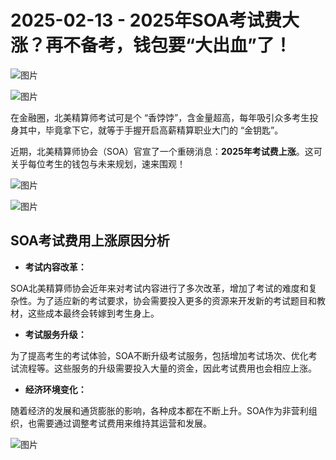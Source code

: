 # 2025-02-13 - 2025年SOA考试费大涨？再不备考，钱包要“大出血”了！

![图片](https://mmbiz.qpic.cn/mmbiz_jpg/mK3FpI9af4kg4PH3You8v1p2s4zAl35ZxNnxg0MdNmVTvH2IJcatox7FnBcNAnYE4JN8ZPBDeK1yLvRwqaptmA/640?wx_fmt=jpeg&wxfrom=5&wx_lazy=1&wx_co=1&tp=webp)

![图片](https://mmbiz.qpic.cn/sz_mmbiz_gif/mK3FpI9af4nSfVwvozd64cQ7rcicg9NY7aDpmlQHeubb1vZMYf0AYBKd0R4BYEutuL8zyMe4NKXjT1d6SMzlM4g/640?wx_fmt=gif&from=appmsg&wxfrom=5&wx_lazy=1&wx_co=1&tp=webp)

在金融圈，北美精算师考试可是个 “香饽饽”，含金量超高，每年吸引众多考生投身其中，毕竟拿下它，就等于手握开启高薪精算职业大门的 “金钥匙”。

近期，北美精算师协会（SOA）官宣了一个重磅消息：**2025年考试费上涨**。这可关乎每位考生的钱包与未来规划，速来围观！

![图片](https://mmbiz.qpic.cn/sz_mmbiz_gif/mK3FpI9af4mUeGqNicFeGt5uhvibl7oY8g9ZRm9YadWsTqiaaXlc3ZvqZQ1HvsWeU06exYvwdhHQYoQib9j1TdYnjw/640?wx_fmt=gif&tp=webp&wxfrom=5&wx_lazy=1)

![图片](https://mmbiz.qpic.cn/sz_mmbiz_jpg/mK3FpI9af4nnZib7yeFWZHmnfRVPowu18tlpicne1gsG0fU9oicXY4g3iaBYibSO0G7oKbVhhk0UicRfJxslltyFlJhg/640?wx_fmt=jpeg&from=appmsg&tp=webp&wxfrom=5&wx_lazy=1)

## **SOA考试费用上涨原因分析**

* **考试内容改革：**

SOA北美精算师协会近年来对考试内容进行了多次改革，增加了考试的难度和复杂性。为了适应新的考试要求，协会需要投入更多的资源来开发新的考试题目和教材，这些成本最终会转嫁到考生身上。

* **考试服务升级：**

为了提高考生的考试体验，SOA不断升级考试服务，包括增加考试场次、优化考试流程等。这些服务的升级需要投入大量的资金，因此考试费用也会相应上涨。

* **经济环境变化：**

随着经济的发展和通货膨胀的影响，各种成本都在不断上升。SOA作为非营利组织，也需要通过调整考试费用来维持其运营和发展。

![图片](https://mmbiz.qpic.cn/sz_mmbiz_jpg/mK3FpI9af4nnZib7yeFWZHmnfRVPowu18pOv1RRR6TOiaTXVtZ4Orl1SvJJEOcexFxathlxicrs5VR7CBsVhcr0Ow/640?wx_fmt=jpeg&from=appmsg&tp=webp&wxfrom=5&wx_lazy=1)
